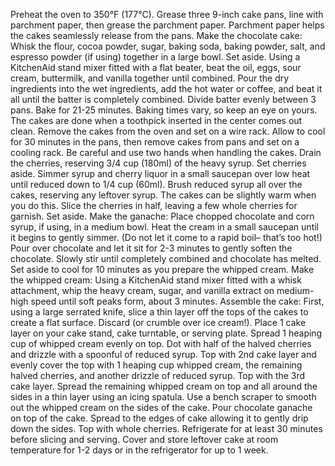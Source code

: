 Preheat the oven to 350°F (177°C). Grease three 9-inch cake pans, line with parchment paper, then grease the parchment paper. Parchment paper helps the cakes seamlessly release from the pans.
Make the chocolate cake: Whisk the flour, cocoa powder, sugar, baking soda, baking powder, salt, and espresso powder (if using) together in a large bowl. Set aside. Using a KitchenAid stand mixer fitted with a flat beater, beat the oil, eggs, sour cream, buttermilk, and vanilla together until combined. Pour the dry ingredients into the wet ingredients, add the hot water or coffee, and beat it all until the batter is completely combined.
Divide batter evenly between 3 pans. Bake for 21-25 minutes. Baking times vary, so keep an eye on yours. The cakes are done when a toothpick inserted in the center comes out clean. Remove the cakes from the oven and set on a wire rack. Allow to cool for 30 minutes in the pans, then remove cakes from pans and set on a cooling rack. Be careful and use two hands when handling the cakes.
Drain the cherries, reserving 3/4 cup (180ml) of the heavy syrup. Set cherries aside. Simmer syrup and cherry liquor in a small saucepan over low heat until reduced down to 1/4 cup (60ml). Brush reduced syrup all over the cakes, reserving any leftover syrup. The cakes can be slightly warm when you do this.
Slice the cherries in half, leaving a few whole cherries for garnish. Set aside.
Make the ganache: Place chopped chocolate and corn syrup, if using, in a medium bowl. Heat the cream in a small saucepan until it begins to gently simmer. (Do not let it come to a rapid boil– that’s too hot!) Pour over chocolate and let it sit for 2-3 minutes to gently soften the chocolate. Slowly stir until completely combined and chocolate has melted. Set aside to cool for 10 minutes as you prepare the whipped cream.
Make the whipped cream: Using a KitchenAid stand mixer fitted with a whisk attachment, whip the heavy cream, sugar, and vanilla extract on medium-high speed until soft peaks form, about 3 minutes.
Assemble the cake: First, using a large serrated knife, slice a thin layer off the tops of the cakes to create a flat surface. Discard (or crumble over ice cream!). Place 1 cake layer on your cake stand, cake turntable, or serving plate. Spread 1 heaping cup of whipped cream evenly on top. Dot with half of the halved cherries and drizzle with a spoonful of reduced syrup. Top with 2nd cake layer and evenly cover the top with 1 heaping cup whipped cream, the remaining halved cherries, and another drizzle of reduced syrup. Top with the 3rd cake layer. Spread the remaining whipped cream on top and all around the sides in a thin layer using an icing spatula. Use a bench scraper to smooth out the whipped cream on the sides of the cake.
Pour chocolate ganache on top of the cake. Spread to the edges of cake allowing it to gently drip down the sides. Top with whole cherries. Refrigerate for at least 30 minutes before slicing and serving.
Cover and store leftover cake at room temperature for 1-2 days or in the refrigerator for up to 1 week.